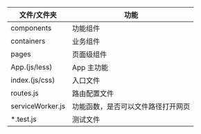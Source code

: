 文件/文件夹 | 功能
--- | ---
components | 功能组件
containers | 业务组件
pages | 页面级组件
App.(js/less) | App 主功能
index.(js/css) | 入口文件
routes.js | 路由配置文件
serviceWorker.js | 功能函数，是否可以文件路径打开网页
*.test.js | 测试文件